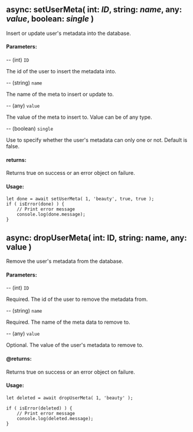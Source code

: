 async: setUserMeta( int: *ID*, string: *name*, any: *value*, boolean: *single* )
-
Insert or update user's metadata into the database.

#### Parameters:
-- (int) `ID`

The id of the user to insert the metadata into.

-- (string) `name`

The name of the meta to insert or update to.

-- (any) `value`

The value of the meta to insert to. Value can be of any type.

-- (boolean) `single`

Use to specify whether the user's metadata can only one or not. Default is false.

#### returns:
Returns true on success or an error object on failure.

#### Usage:
~~~~
let done = await setUserMeta( 1, 'beauty', true, true );
if ( isError(done) ) {
    // Print error message
    console.log(done.message);
}
~~~~

async: dropUserMeta( int: ID, string: name, any: value )
-
Remove the user's metadata from the database.

#### Parameters:
-- (int) `ID`

Required. The id of the user to remove the metadata from.

-- (string) `name`

Required. The name of the meta data to remove to.

-- (any) `value`

Optional. The value of the user's metadata to remove to.

#### @returns:
Returns true on success or an error object on failure.

#### Usage:
~~~~
let deleted = await dropUserMeta( 1, 'beauty' );

if ( isError(deleted) ) {
    // Print error message
    console.log(deleted.message);
}
~~~~